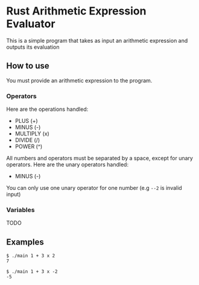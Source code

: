 # Rust Arithmetic Expression Evaluator

This is a simple program that takes as input an arithmetic
expression and outputs its evaluation

## How to use

You must provide an arithmetic expression to the program. 

### Operators
Here are the operations handled:

- PLUS (+)
- MINUS (-)
- MULTIPLY (x)
- DIVIDE (/)
- POWER (^)

All numbers and operators must be separated by a space,
except for unary operators. Here are the unary operators handled:

- MINUS (-)

You can only use one unary operator for one number (e.g `--2` is invalid input)

### Variables
TODO

## Examples
```
$ ./main 1 + 3 x 2
7
```

```
$ ./main 1 + 3 x -2
-5
```

